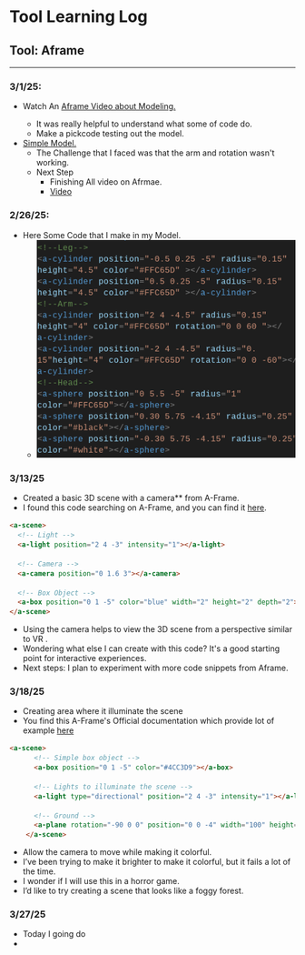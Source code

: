 # Tool Learning Log

## Tool: **Aframe**

---

### 3/1/25:
* Watch An <a href="https://www.youtube.com/watch?v=P6sWX25VvxQ&list=PLWkWuhMLkR7D_VSEMkj45NIgF8i2dlUce&index=6">Aframe Video about Modeling.<a>
  * It was really helpful to understand what some of code do.
  * Make a pickcode testing out the model.
* <a href="https://app.pickcode.io/project/cm6zffvpu32izkc1mi0nmn8ru">Simple Model.</a>
  * The Challenge that I faced was that the arm and rotation wasn't working.
  * Next Step
    * Finishing All video on Afrmae.
    * <a href="https://www.youtube.com/playlist?list=PLWkWuhMLkR7D_VSEMkj45NIgF8i2dlUce">Video<a>


### 2/26/25:
* Here Some Code that I make in my Model.
  * <img src="./Aframe.png" alt="Code">
### 3/13/25
* Created a basic 3D scene with a camera** from A-Frame.
* I found this code searching on A-Frame, and you can find it [here](https://aframe.io/docs/1.7.0/primitives/a-camera.html#main).

```html
<a-scene>
  <!-- Light -->
  <a-light position="2 4 -3" intensity="1"></a-light>

  <!-- Camera -->
  <a-camera position="0 1.6 3"></a-camera>

  <!-- Box Object -->
  <a-box position="0 1 -5" color="blue" width="2" height="2" depth="2"></a-box>
</a-scene>
```
* Using the camera helps to view the 3D scene from a perspective similar to VR .
* Wondering what else I can create with this code? It's a good starting point for interactive experiences.
* Next steps: I plan to experiment with more code snippets from Aframe.

### 3/18/25
* Creating area where it illuminate the scene
* You find this A-Frame's Official documentation which provide lot of example
[here](https://aframe.io/docs/1.7.0/introduction/)
```html
<a-scene>
      <!-- Simple box object -->
      <a-box position="0 1 -5" color="#4CC3D9"></a-box>

      <!-- Lights to illuminate the scene -->
      <a-light type="directional" position="2 4 -3" intensity="1"></a-light>

      <!-- Ground -->
      <a-plane rotation="-90 0 0" position="0 0 -4" width="100" height="100" color="#7BC8A4"></a-plane>
    </a-scene>
```
* Allow the camera to move while making it colorful.
* I’ve been trying to make it brighter to make it colorful, but it fails a lot of the time.
* I wonder if I will use this in a horror game.
* I’d like to try creating a scene that looks like a foggy forest.
### 3/27/25
* Today I going do 
*

<!--
* Links you used today (websites, videos, etc)
* Things you tried, progress you made, etc
* Challenges, a-ha moments, etc
* Questions you still have
* What you're going to try next
-->

